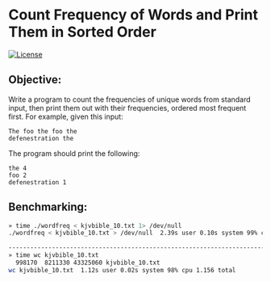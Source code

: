 # Count Frequency of Words and Print Them in Sorted Order

[![License](https://img.shields.io/badge/license-MIT-blue.svg)](https://https://github.com/Melkor-1/pyva/edit/main/LICENSE)


## Objective:
Write a program to count the frequencies of unique words from standard input, then print them out with their frequencies, ordered most frequent first. For example, given this input:
```console
The foo the foo the
defenestration the
```

The program should print the following:

```console
the 4
foo 2
defenestration 1
```

## Benchmarking:
```bash
» time ./wordfreq < kjvbible_10.txt 1> /dev/null   
./wordfreq < kjvbible_10.txt > /dev/null  2.39s user 0.10s system 99% cpu 2.507 total

-----------------------------------------------------------------------------------
» time wc kjvbible_10.txt
  998170  8211330 43325060 kjvbible_10.txt
wc kjvbible_10.txt  1.12s user 0.02s system 98% cpu 1.156 total
```
